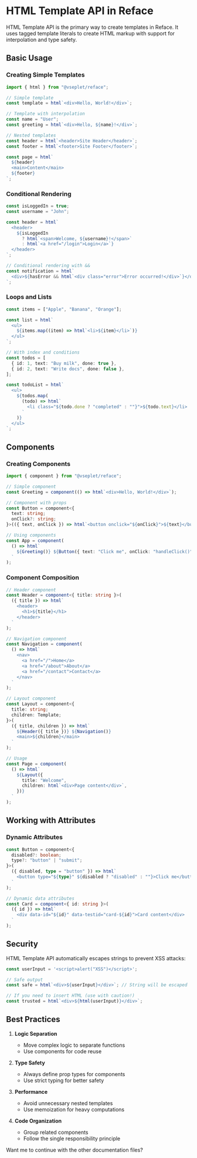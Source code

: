 # HTML Template API in Reface

HTML Template API is the primary way to create templates in Reface. It uses tagged template literals to create HTML markup with support for interpolation and type safety.

## Basic Usage

### Creating Simple Templates

```typescript
import { html } from "@vseplet/reface";

// Simple template
const template = html`<div>Hello, World!</div>`;

// Template with interpolation
const name = "User";
const greeting = html`<div>Hello, ${name}!</div>`;

// Nested templates
const header = html`<header>Site Header</header>`;
const footer = html`<footer>Site Footer</footer>`;

const page = html`
  ${header}
  <main>Content</main>
  ${footer}
`;
```

### Conditional Rendering

```typescript
const isLoggedIn = true;
const username = "John";

const header = html`
  <header>
    ${isLoggedIn
      ? html`<span>Welcome, ${username}!</span>`
      : html`<a href="/login">Login</a>`}
  </header>
`;

// Conditional rendering with &&
const notification = html`
  <div>${hasError && html`<div class="error">Error occurred!</div>`}</div>
`;
```

### Loops and Lists

```typescript
const items = ["Apple", "Banana", "Orange"];

const list = html`
  <ul>
    ${items.map((item) => html`<li>${item}</li>`)}
  </ul>
`;

// With index and conditions
const todos = [
  { id: 1, text: "Buy milk", done: true },
  { id: 2, text: "Write docs", done: false },
];

const todoList = html`
  <ul>
    ${todos.map(
      (todo) => html`
        <li class="${todo.done ? "completed" : ""}">${todo.text}</li>
      `
    )}
  </ul>
`;
```

## Components

### Creating Components

```typescript
import { component } from "@vseplet/reface";

// Simple component
const Greeting = component(() => html`<div>Hello, World!</div>`);

// Component with props
const Button = component<{
  text: string;
  onClick?: string;
}>(({ text, onClick }) => html`<button onclick="${onClick}">${text}</button>`);

// Using components
const App = component(
  () => html`
    ${Greeting()} ${Button({ text: "Click me", onClick: "handleClick()" })}
  `
);
```

### Component Composition

```typescript
// Header component
const Header = component<{ title: string }>(
  ({ title }) => html`
    <header>
      <h1>${title}</h1>
    </header>
  `
);

// Navigation component
const Navigation = component(
  () => html`
    <nav>
      <a href="/">Home</a>
      <a href="/about">About</a>
      <a href="/contact">Contact</a>
    </nav>
  `
);

// Layout component
const Layout = component<{
  title: string;
  children: Template;
}>(
  ({ title, children }) => html`
    ${Header({ title })} ${Navigation()}
    <main>${children}</main>
  `
);

// Usage
const Page = component(
  () => html`
    ${Layout({
      title: "Welcome",
      children: html`<div>Page content</div>`,
    })}
  `
);
```

## Working with Attributes

### Dynamic Attributes

```typescript
const Button = component<{
  disabled?: boolean;
  type?: "button" | "submit";
}>(
  ({ disabled, type = "button" }) => html`
    <button type="${type}" ${disabled ? "disabled" : ""}>Click me</button>
  `
);

// Dynamic data attributes
const Card = component<{ id: string }>(
  ({ id }) => html`
    <div data-id="${id}" data-testid="card-${id}">Card content</div>
  `
);
```

## Security

HTML Template API automatically escapes strings to prevent XSS attacks:

```typescript
const userInput = '<script>alert("XSS")</script>';

// Safe output
const safe = html`<div>${userInput}</div>`; // String will be escaped

// If you need to insert HTML (use with caution!)
const trusted = html`<div>${html(userInput)}</div>`;
```

## Best Practices

1. **Logic Separation**

   - Move complex logic to separate functions
   - Use components for code reuse

2. **Type Safety**

   - Always define prop types for components
   - Use strict typing for better safety

3. **Performance**

   - Avoid unnecessary nested templates
   - Use memoization for heavy computations

4. **Code Organization**
   - Group related components
   - Follow the single responsibility principle

Want me to continue with the other documentation files?

